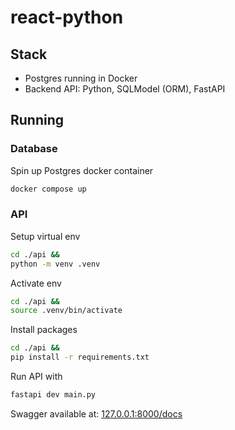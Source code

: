 # react-python

## Stack
- Postgres running in Docker
- Backend API: Python, SQLModel (ORM), FastAPI

## Running
### Database
Spin up Postgres docker container
```sh
docker compose up
```

### API
Setup virtual env
```sh
cd ./api &&
python -m venv .venv
```

Activate env
```sh
cd ./api &&
source .venv/bin/activate
```

Install packages
```sh
cd ./api &&
pip install -r requirements.txt
```

Run API with 
```sh
fastapi dev main.py
```

Swagger available at: [127.0.0.1:8000/docs](http://127.0.0.1:8000/docs)